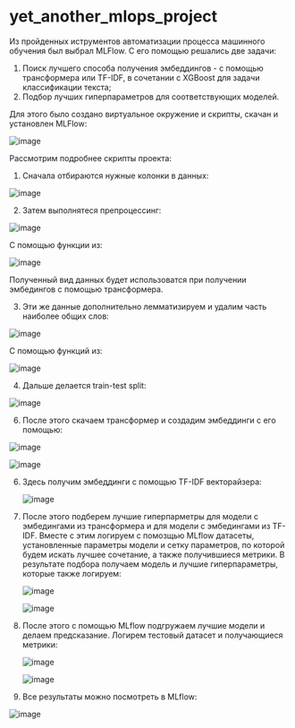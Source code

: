 # yet_another_mlops_project

Из пройденных иструментов автоматизации процесса машинного обучения был выбрал MLFlow. С его помощью решались две задачи:
  1. Поиск лучшего способа получения эмбеддингов - с помощью трансформера или TF-IDF, в сочетании с XGBoost для задачи классификации текста;
  2. Подбор лучших гиперпараметров для соответствующих моделей.

Для этого было создано виртуальное окружение и скрипты, скачан и установлен MLFlow:

![image](https://github.com/med-alex/yet_another_mlops_project/assets/118723191/57e8bd12-eb15-4bc7-b7fc-c7b6f90e6b68)

Рассмотрим подробнее скрипты проекта:
1. Сначала отбираются нужные колонки в данных:

  ![image](https://github.com/med-alex/yet_another_mlops_project/assets/118723191/801ed166-bae2-4b26-a471-b5ab9921f707)

2. Затем выполнятеся препроцессинг:

  ![image](https://github.com/med-alex/yet_another_mlops_project/assets/118723191/25858b5a-94f1-4a39-9f07-8bf3e0509718)

  С помощью функции из:

  ![image](https://github.com/med-alex/yet_another_mlops_project/assets/118723191/a55796a0-17f1-428b-ace5-2c98186f6568)

  Полученный вид данных будет использоватся при получении эмбедингов с помощью трансформера.
  
3. Эти же данные дополнительно лемматизируем и удалим часть наиболее общих слов:

  ![image](https://github.com/med-alex/yet_another_mlops_project/assets/118723191/c3b8bca5-3531-4854-8eaa-0a909ed5779b)

  С помощью функций из:

  ![image](https://github.com/med-alex/yet_another_mlops_project/assets/118723191/970f719b-4b24-45e7-bc5c-a00cfe106a8d)  

4. Дальше делается train-test split:

  ![image](https://github.com/med-alex/yet_another_mlops_project/assets/118723191/413d9ee2-f182-497b-9f67-5d9d375eac6a)

6. После этого скачаем трансформер и создадим эмбеддинги с его помощью:

  ![image](https://github.com/med-alex/yet_another_mlops_project/assets/118723191/106f846f-e76b-4455-afd1-d649f00692db)

  ![image](https://github.com/med-alex/yet_another_mlops_project/assets/118723191/52625db5-a3c1-4e93-a3d6-c2a682cf160b)

6. Здесь получим эмбеддинги с помощью TF-IDF векторайзера:

   ![image](https://github.com/med-alex/yet_another_mlops_project/assets/118723191/504a2b8b-04a0-41e2-99de-26964c329893)

7. После этого подберем лучшие гиперпарметры для модели с эмбедингами из трансформера и для модели с эмбедингами из TF-IDF. Вместе с этим логируем с помозщью MLflow датасеты, установленные параметры модели и сетку параметров, по которой будем искать лучшее сочетание, а также получившиеся метрики. В результате подбора получаем модель и лучшие гиперпараметры, которые также логируем:

   ![image](https://github.com/med-alex/yet_another_mlops_project/assets/118723191/fc04e523-a285-400f-9e62-86ef8eba9040)

   ![image](https://github.com/med-alex/yet_another_mlops_project/assets/118723191/7f676b61-96e6-48a7-a41a-f98ec7d7f0f2)

8. После этого с помощью MLflow подгружаем лучшие модели и делаем предсказание. Логирем тестовый датасет и получающиеся метрики:

   ![image](https://github.com/med-alex/yet_another_mlops_project/assets/118723191/b5680cf5-35fa-4bd6-9208-2155af08723f)

   ![image](https://github.com/med-alex/yet_another_mlops_project/assets/118723191/18a8a5ac-8027-4080-bca4-83770fdafb47)

10. Все результаты можно посмотреть в MLflow:

   ![image](https://github.com/med-alex/yet_another_mlops_project/assets/118723191/ff8144f2-e472-4bb0-98d9-8fe4c5d7d07a)



